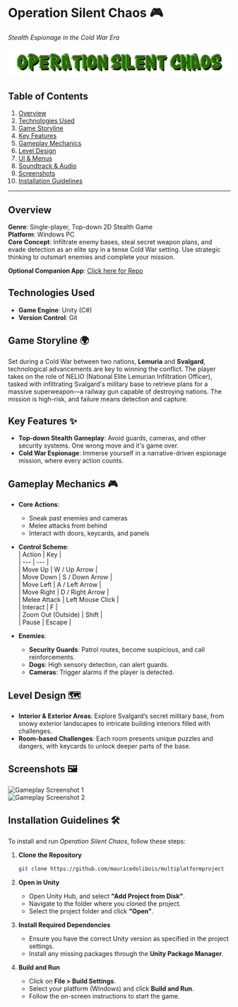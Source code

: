# Operation Silent Chaos 🎮  
*Stealth Espionage in the Cold War Era*  

![Operation Silent Chaos Logo](./Assets/GameAssets/title.png)  

## Table of Contents  
1. [Overview](#overview)  
2. [Technologies Used](#technologies-used)  
3. [Game Storyline](#game-storyline)  
4. [Key Features](#key-features)  
5. [Gameplay Mechanics](#gameplay-mechanics)   
6. [Level Design](#level-design)  
7. [UI & Menus](#ui--menus)  
8. [Soundtrack & Audio](#soundtrack--audio)  
9. [Screenshots](#screenshots)  
10. [Installation Guidelines](#installation-guidelines)   

---

## Overview  
**Genre**: Single-player, Top-down 2D Stealth Game  
**Platform**: Windows PC  
**Core Concept**: Infiltrate enemy bases, steal secret weapon plans, and evade detection as an elite spy in a tense Cold War setting. Use strategic thinking to outsmart enemies and complete your mission.

**Optional Companion App**: [Click here for Repo](https://github.com/mauricedolibois/androidapp)

## Technologies Used  
- **Game Engine**: Unity (C#)  
- **Version Control**: Git  

## Game Storyline 🌍  
Set during a Cold War between two nations, **Lemuria** and **Svalgard**, technological advancements are key to winning the conflict. The player takes on the role of NELIO (National Elite Lemurian Infiltration Officer), tasked with infiltrating Svalgard's military base to retrieve plans for a massive superweapon—a railway gun capable of destroying nations. The mission is high-risk, and failure means detection and capture.

## Key Features ✨  
- **Top-down Stealth Gameplay**: Avoid guards, cameras, and other security systems. One wrong move and it's game over.  
- **Cold War Espionage**: Immerse yourself in a narrative-driven espionage mission, where every action counts.  

## Gameplay Mechanics 🎮  
- **Core Actions**:  
  - Sneak past enemies and cameras  
  - Melee attacks from behind  
  - Interact with doors, keycards, and panels  

- **Control Scheme**:  
  | Action | Key |  
  | --- | --- |  
  | Move Up | W / Up Arrow |  
  | Move Down | S / Down Arrow |  
  | Move Left | A / Left Arrow |  
  | Move Right | D / Right Arrow |  
  | Melee Attack | Left Mouse Click |  
  | Interact | F |  
  | Zoom Out (Outside) | Shift |  
  | Pause | Escape |  

- **Enemies**:  
  - **Security Guards**: Patrol routes, become suspicious, and call reinforcements.  
  - **Dogs**: High sensory detection, can alert guards.  
  - **Cameras**: Trigger alarms if the player is detected.  

## Level Design 🗺️  
- **Interior & Exterior Areas**: Explore Svalgard’s secret military base, from snowy exterior landscapes to intricate building interiors filled with challenges.  
- **Room-based Challenges**: Each room presents unique puzzles and dangers, with keycards to unlock deeper parts of the base.  


## Screenshots 🖼️  
![Gameplay Screenshot 1](link-to-screenshot1.png)  
![Gameplay Screenshot 2](link-to-screenshot2.png)  

## Installation Guidelines 🛠️  
To install and run *Operation Silent Chaos*, follow these steps:  
1. **Clone the Repository**  
   ```bash
   git clone https://github.com/mauricedolibois/multiplatformproject
2.  **Open in Unity**

    -  Open Unity Hub, and select **"Add Project from Disk"**.
    -  Navigate to the folder where you cloned the project.
    -  Select the project folder and click **"Open"**.

3. **Install Required Dependencies**
    - Ensure you have the correct Unity version as specified in the project settings.
    - Install any missing packages through the **Unity Package Manager**.

4. **Build and Run**

    - Click on **File > Build Settings**.
    - Select your platform (Windows) and click **Build and Run**.
    - Follow the on-screen instructions to start the game.
